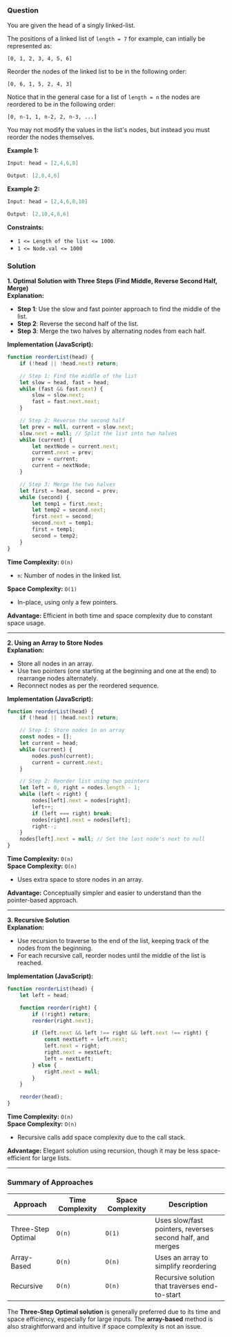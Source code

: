 ### Question
You are given the head of a singly linked-list.

The positions of a linked list of `length = 7` for example, can intially be represented as:

`[0, 1, 2, 3, 4, 5, 6]`

Reorder the nodes of the linked list to be in the following order:

`[0, 6, 1, 5, 2, 4, 3]`

Notice that in the general case for a list of `length = n` the nodes are reordered to be in the following order:

`[0, n-1, 1, n-2, 2, n-3, ...]`

You may not modify the values in the list's nodes, but instead you must reorder the nodes themselves.

**Example 1:**

```java
Input: head = [2,4,6,8]

Output: [2,8,4,6]
```

**Example 2:**

```java
Input: head = [2,4,6,8,10]

Output: [2,10,4,8,6]
```

**Constraints:**

- `1 <= Length of the list <= 1000`.
- `1 <= Node.val <= 1000`


### Solution

**1. Optimal Solution with Three Steps (Find Middle, Reverse Second Half, Merge)**  
**Explanation:**  
- **Step 1**: Use the slow and fast pointer approach to find the middle of the list.
- **Step 2**: Reverse the second half of the list.
- **Step 3**: Merge the two halves by alternating nodes from each half.

**Implementation (JavaScript):**

```javascript
function reorderList(head) {
    if (!head || !head.next) return;

    // Step 1: Find the middle of the list
    let slow = head, fast = head;
    while (fast && fast.next) {
        slow = slow.next;
        fast = fast.next.next;
    }

    // Step 2: Reverse the second half
    let prev = null, current = slow.next;
    slow.next = null; // Split the list into two halves
    while (current) {
        let nextNode = current.next;
        current.next = prev;
        prev = current;
        current = nextNode;
    }

    // Step 3: Merge the two halves
    let first = head, second = prev;
    while (second) {
        let temp1 = first.next;
        let temp2 = second.next;
        first.next = second;
        second.next = temp1;
        first = temp1;
        second = temp2;
    }
}
```

**Time Complexity:** `O(n)`  
- `n`: Number of nodes in the linked list.

**Space Complexity:** `O(1)`  
- In-place, using only a few pointers.

**Advantage:** Efficient in both time and space complexity due to constant space usage.

---

**2. Using an Array to Store Nodes**  
**Explanation:**  
- Store all nodes in an array.
- Use two pointers (one starting at the beginning and one at the end) to rearrange nodes alternately.
- Reconnect nodes as per the reordered sequence.

**Implementation (JavaScript):**

```javascript
function reorderList(head) {
    if (!head || !head.next) return;

    // Step 1: Store nodes in an array
    const nodes = [];
    let current = head;
    while (current) {
        nodes.push(current);
        current = current.next;
    }

    // Step 2: Reorder list using two pointers
    let left = 0, right = nodes.length - 1;
    while (left < right) {
        nodes[left].next = nodes[right];
        left++;
        if (left === right) break;
        nodes[right].next = nodes[left];
        right--;
    }
    nodes[left].next = null; // Set the last node's next to null
}
```

**Time Complexity:** `O(n)`  
**Space Complexity:** `O(n)`  
- Uses extra space to store nodes in an array.

**Advantage:** Conceptually simpler and easier to understand than the pointer-based approach.

---

**3. Recursive Solution**  
**Explanation:**  
- Use recursion to traverse to the end of the list, keeping track of the nodes from the beginning.
- For each recursive call, reorder nodes until the middle of the list is reached.

**Implementation (JavaScript):**

```javascript
function reorderList(head) {
    let left = head;

    function reorder(right) {
        if (!right) return;
        reorder(right.next);

        if (left.next && left !== right && left.next !== right) {
            const nextLeft = left.next;
            left.next = right;
            right.next = nextLeft;
            left = nextLeft;
        } else {
            right.next = null;
        }
    }

    reorder(head);
}
```

**Time Complexity:** `O(n)`  
**Space Complexity:** `O(n)`  
- Recursive calls add space complexity due to the call stack.

**Advantage:** Elegant solution using recursion, though it may be less space-efficient for large lists.

---

### Summary of Approaches

| Approach                 | Time Complexity | Space Complexity | Description                                 |
|--------------------------|-----------------|------------------|---------------------------------------------|
| Three-Step Optimal       | `O(n)`         | `O(1)`           | Uses slow/fast pointers, reverses second half, and merges |
| Array-Based              | `O(n)`         | `O(n)`           | Uses an array to simplify reordering        |
| Recursive                | `O(n)`         | `O(n)`           | Recursive solution that traverses end-to-start |

The **Three-Step Optimal solution** is generally preferred due to its time and space efficiency, especially for large inputs. The **array-based** method is also straightforward and intuitive if space complexity is not an issue.